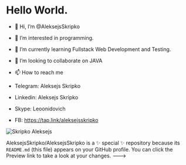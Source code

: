 
# Hello World.

- 👋 Hi, I’m @AleksejsSkripko
- 👀 I’m interested in programming.
- 🌱 I’m currently learning Fullstack Web Development and Testing.
- 💞️ I’m looking to collaborate on JAVA
- 📫 How to reach me 

- Telegram: Aleksejs Skripko
- Linkedin: Aleksejs Skripko
- Skype: Leoonidovich
- FB:
https://tap.link/aleksejsskripko





![Skripko Aleksejs](https://user-images.githubusercontent.com/84855536/135153391-d5c717b9-17d4-4c62-954d-9d69336aefb5.jpeg)

AleksejsSkripko/AleksejsSkripko is a ✨ special ✨ repository because its `README.md` (this file) appears on your GitHub profile.
You can click the Preview link to take a look at your changes.
--->
